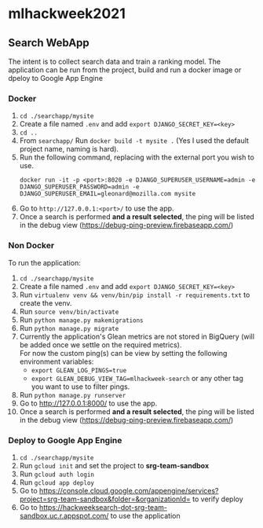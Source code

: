 # mlhackweek2021

## Search WebApp
The intent is to collect search data and train a ranking model.
The application can be run from the project, build and run a docker image or dpeloy to Google App Engine
### Docker
1. `cd ./searchapp/mysite`
2. Create a file named `.env` and add `export DJANGO_SECRET_KEY=<key>`
3. `cd ..`
4. From `searchapp/` Run `docker build -t mysite .` (Yes I used the default project name, naming is hard).
5. Run the following command, replacing <port> with the external port you wish to use.
   ```
   docker run -it -p <port>:8020 -e DJANGO_SUPERUSER_USERNAME=admin -e DJANGO_SUPERUSER_PASSWORD=admin -e DJANGO_SUPERUSER_EMAIL=gleonard@mozilla.com mysite
   ```
6. Go to `http://127.0.0.1:<port>/` to use the app.
7. Once a search is performed **and a result selected**, the ping will be listed in the debug view (https://debug-ping-preview.firebaseapp.com/)

### Non Docker
To run the application:
1. `cd ./searchapp/mysite`
2. Create a file named `.env` and add `export DJANGO_SECRET_KEY=<key>`
3. Run `virtualenv venv && venv/bin/pip install -r requirements.txt` to create the venv.
4. Run `source venv/bin/activate`
5. Run `python manage.py makemigrations`
6. Run `python manage.py migrate`
7. Currently the application's Glean metrics are not stored in BigQuery (will be added once we settle on the required metrics).  
   For now the custom ping(s) can be view by setting the following environment variables:
   - `export GLEAN_LOG_PINGS=true`
   - `export GLEAN_DEBUG_VIEW_TAG=mlhackweek-search` or any other tag you want to use to filter pings.
8. Run `python manage.py runserver`
9. Go to http://127.0.0.1:8000/ to use the app.
10. Once a search is performed **and a result selected**, the ping will be listed in the debug view (https://debug-ping-preview.firebaseapp.com/)

### Deploy to Google App Engine
1. `cd ./searchapp/mysite`
2. Run `gcloud init` and set the project to **srg-team-sandbox**
3. Run `gcloud auth login`
4. Run `gcloud app deploy`
5. Go to https://console.cloud.google.com/appengine/services?project=srg-team-sandbox&folder=&organizationId= to verify deploy
6. Go to https://hackweeksearch-dot-srg-team-sandbox.uc.r.appspot.com/ to use the application
